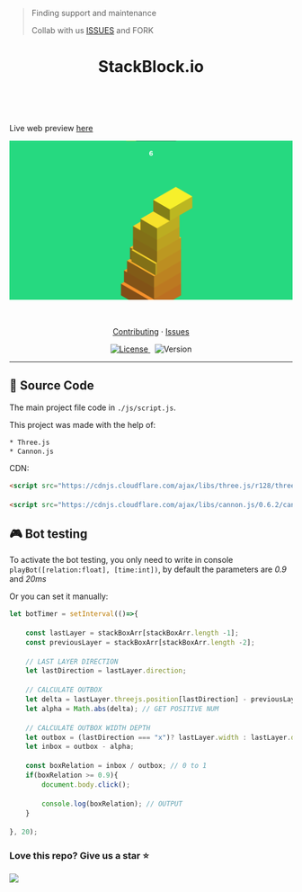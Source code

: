 > Finding support and maintenance
>
> Collab with us [ISSUES](https://github.com/ZhengLinLei/stackblock.io/issues) and FORK

<h1 align="center">StackBlock.io</h1>
<br>
<br>
<br>

Live web preview [here](https://zhenglinlei.github.io/stackblock.io)

<p align="center">
    <img src="./doc/intro.png" alt="intro pic" />
</p>

<br>

<p align="center">
  <a href="./CONTRIBUTING.md">Contributing</a>
  ·
  <a href="https://github.com/ZhengLinLei/stackblock.io/issues">Issues</a>
</p>

<p align="center">
  <a href="https://opensource.org/licenses/Apache-2.0">
    <img src="https://img.shields.io/badge/License-Apache%202.0-blue.svg" alt="License" />
  </a>&nbsp;
  <a>
    <img src="https://img.shields.io/badge/version-0.1.9-brightgreen" alt="Version" />
  </a>
</p>

<hr>

## 📁 Source Code

The main project file code in `./js/script.js`.

This project was made with the help of:

    * Three.js
    * Cannon.js


CDN:
```HTML
<script src="https://cdnjs.cloudflare.com/ajax/libs/three.js/r128/three.min.js" integrity="sha512-dLxUelApnYxpLt6K2iomGngnHO83iUvZytA3YjDUCjT0HDOHKXnVYdf3hU4JjM8uEhxf9nD1/ey98U3t2vZ0qQ==" crossorigin="anonymous" referrerpolicy="no-referrer"></script>

<script src="https://cdnjs.cloudflare.com/ajax/libs/cannon.js/0.6.2/cannon.min.js" integrity="sha512-avLcnGxl5mqAX/wIKERdb1gFNkOLHh2W5JNCfJm5OugpEPBz7LNXJJ3BDjjwO00AxEY1MqdNjtEmiYhKC0ld7g==" crossorigin="anonymous" referrerpolicy="no-referrer"></script>
```


## 🎮 Bot testing

To activate the bot testing, you only need to write in console `playBot([relation:float], [time:int])`, by default the parameters are *0.9* and *20ms*

Or you can set it manually:
```javascript
let botTimer = setInterval(()=>{
        
    const lastLayer = stackBoxArr[stackBoxArr.length -1];
    const previousLayer = stackBoxArr[stackBoxArr.length -2];
    
    // LAST LAYER DIRECTION
    let lastDirection = lastLayer.direction;
    
    // CALCULATE OUTBOX 
    let delta = lastLayer.threejs.position[lastDirection] - previousLayer.threejs.position[lastDirection] // !NOTE: THE BOTH BOX MUST BE CALCULATED WITH THE SAME DIRECTION
    let alpha = Math.abs(delta); // GET POSITIVE NUM
    
    // CALCULATE OUTBOX WIDTH DEPTH
    let outbox = (lastDirection === "x")? lastLayer.width : lastLayer.depth;
    let inbox = outbox - alpha;
            
    const boxRelation = inbox / outbox; // 0 to 1
    if(boxRelation >= 0.9){
        document.body.click();
                
        console.log(boxRelation); // OUTPUT
    }
    
}, 20);
```


### Love this repo? Give us a star ⭐

<a href="./">
  <img src="https://img.shields.io/badge/StackBlock.io-Rate-blue">
</a>
